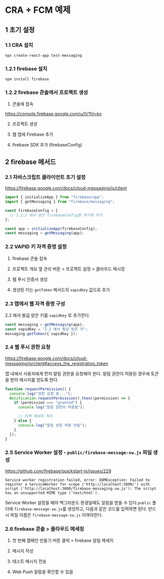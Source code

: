 # CRA + FCM 예제

## 1 초기 설정

### 1.1 CRA 설치

```
npx create-react-app test-messaging
```

### 1.2.1 firebase 설치

```
npm install firebase
```

### 1.2.2 firebase 콘솔에서 프로젝트 생성

1. 콘솔에 접속

https://console.firebase.google.com/u/0/?hl=ko

2. 프로젝트 생성

3. 웹 앱에 Firebase 추가

4. firebase SDK 추가 (firebaseConfig)

## 2 firebase 메서드

### 2.1 자바스크립트 클라이언트 초기 설정

https://firebase.google.com/docs/cloud-messaging/js/client

```js
import { initializeApp } from "firebase/app";
import { getMessaging } from "firebase/messaging";

const firebaseConfig = {
  // 1.2.2 에서 얻은 firebaseConfig를 여기에 추가
};

const app = initializeApp(firebaseConfig);
const messaging = getMessaging(app);
```

### 2.2 VAPID 키 자격 증명 설정

1. firebase 콘솔 접속

2. 프로젝트 개요 옆 관리 버튼 > 프로젝트 설정 > 클라우드 메시징

3. 웹 푸시 인증서 생성

4. 생성된 키는 `getToken` 메서드의 `vapidKey` 값으로 추가

### 2.3 앱에서 웹 자격 증명 구성

2.2 에서 발급 받은 키를 `vapidKey` 로 추가한다.

```js
const messaging = getMessaging(app);
const vapidKey = "2.2 에서 발급 받은 키";
messaging.getToken({ vapidKey });
```

### 2.4 웹 푸시 권한 요청

https://firebase.google.com/docs/cloud-messaging/js/client#access_the_registration_token

앱 내에서 사용자에게 먼저 알림 권한을 요청해야 한다.
알림 권한이 허용된 경우에 토큰을 받아 메시지를 얻도록 한다.

```js
function requestPermission() {
  console.log("권한 요청 중...");
  Notification.requestPermission().then((permission) => {
    if (permission === "granted") {
      console.log("알림 권한이 허용됨");

      // FCM 메세지 처리
    } else {
      console.log("알림 권한 허용 안됨");
    }
  });
}
```

### 2.5 Service Worker 설정 - `public/firebase-message-sw.js` 파일 생성

https://github.com/firebase/quickstart-js/issues/229

```
Service worker registration failed, error: DOMException: Failed to register a ServiceWorker for scope ('http://localhost:3000/') with script ('http://localhost:3000/firebase-messaging-sw.js'): The script has an unsupported MIME type ('text/html').
```

Service Worker 설정을 해야 백그라운드 환경일때도 알림을 받을 수 있다.`public` 폴더에 `firebase-message-sw.js`를 생성하고, 다음과 같은 코드를 입력하면 된다. 반드시 파일 이름은 `firebase-message-sw.js` 이여야한다.

### 2.6 firebase 콘솔 > 클라우드 메세징

1. 첫 번째 캠페인 만들기 버튼 클릭 > firebase 알림 메세지

2. 메시지 작성

3. 테스트 메시지 전송

4. Web Push 알람을 확인할 수 있음

